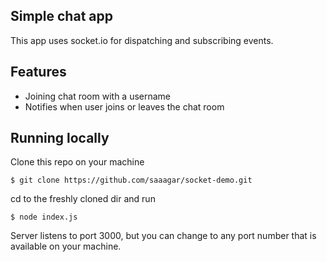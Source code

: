 ## Simple chat app
This app uses socket.io for dispatching and subscribing events.

## Features
* Joining chat room with a username
* Notifies when user joins or leaves the chat room

## Running locally
Clone this repo on your machine 

```$ git clone https://github.com/saaagar/socket-demo.git``` 

cd to the freshly cloned dir and run 

```$ node index.js```  

Server listens to port 3000, but you can change to any port number that is available on your machine.



